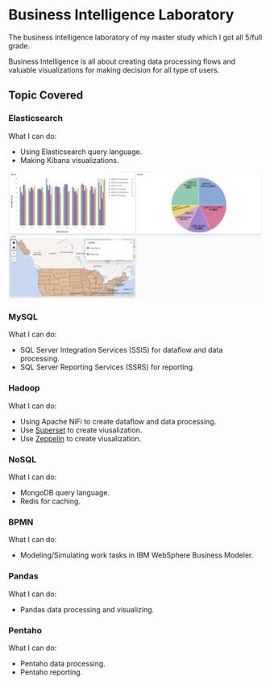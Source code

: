 # Business Intelligence Laboratory

The business intelligence laboratory of my master study which I got all 5/full grade.

Business Intelligence is all about creating data processing flows and valuable visualizations for making decision for all type of users.

## Topic Covered

### Elasticsearch
What I can do:
+ Using Elasticsearch query language.
+ Making Kibana visualizations.

<img src="assets/images/project/bi/elasticsearch.png" width="700"/>

### MySQL
What I can do:
+ SQL Server Integration Services (SSIS) for dataflow and data processing.
+ SQL Server Reporting Services (SSRS) for reporting.

### Hadoop
What I can do:
+ Using Apache NiFi to create dataflow and data processing.
+ Use [Superset](https://superset.apache.org/) to create viusalization.
+ Use [Zeppelin](https://zeppelin.apache.org/) to create viusalization.

### NoSQL
What I can do:
+ MongoDB query language.
+ Redis for caching.

### BPMN
What I can do:
+ Modeling/Simulating work tasks in IBM WebSphere Business Modeler.

### Pandas
What I can do:
+ Pandas data processing and visualizing.

### Pentaho
What I can do:
+ Pentaho data processing.
+ Pentaho reporting.